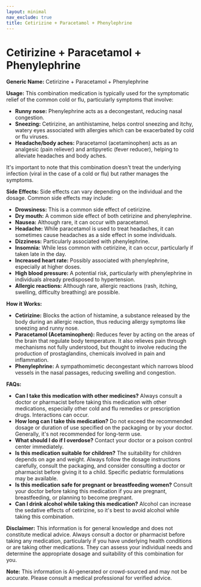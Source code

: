 ```yaml
---
layout: minimal
nav_exclude: true
title: Cetirizine + Paracetamol + Phenylephrine
---
```


# Cetirizine + Paracetamol + Phenylephrine

**Generic Name:** Cetirizine + Paracetamol + Phenylephrine

**Usage:** This combination medication is typically used for the symptomatic relief of the common cold or flu, particularly symptoms that involve:

* **Runny nose:** Phenylephrine acts as a decongestant, reducing nasal congestion.
* **Sneezing:** Cetirizine, an antihistamine, helps control sneezing and itchy, watery eyes associated with allergies which can be exacerbated by cold or flu viruses.
* **Headache/body aches:** Paracetamol (acetaminophen) acts as an analgesic (pain reliever) and antipyretic (fever reducer), helping to alleviate headaches and body aches.

It's important to note that this combination doesn't treat the underlying infection (viral in the case of a cold or flu) but rather manages the symptoms.

**Side Effects:**  Side effects can vary depending on the individual and the dosage.  Common side effects may include:

* **Drowsiness:** This is a common side effect of cetirizine.
* **Dry mouth:** A common side effect of both cetirizine and phenylephrine.
* **Nausea:** Although rare, it can occur with paracetamol.
* **Headache:**  While paracetamol is used to treat headaches, it can sometimes cause headaches as a side effect in some individuals.
* **Dizziness:** Particularly associated with phenylephrine.
* **Insomnia:**  While less common with cetirizine, it can occur, particularly if taken late in the day.
* **Increased heart rate:**  Possibly associated with phenylephrine, especially at higher doses.
* **High blood pressure:** A potential risk, particularly with phenylephrine in individuals already predisposed to hypertension.
* **Allergic reactions:**  Although rare, allergic reactions (rash, itching, swelling, difficulty breathing) are possible.


**How it Works:**

* **Cetirizine:** Blocks the action of histamine, a substance released by the body during an allergic reaction, thus reducing allergy symptoms like sneezing and runny nose.
* **Paracetamol (Acetaminophen):**  Reduces fever by acting on the areas of the brain that regulate body temperature. It also relieves pain through mechanisms not fully understood, but thought to involve reducing the production of prostaglandins, chemicals involved in pain and inflammation.
* **Phenylephrine:**  A sympathomimetic decongestant which narrows blood vessels in the nasal passages, reducing swelling and congestion.

**FAQs:**

* **Can I take this medication with other medicines?**  Always consult a doctor or pharmacist before taking this medication with other medications, especially other cold and flu remedies or prescription drugs.  Interactions can occur.
* **How long can I take this medication?**  Do not exceed the recommended dosage or duration of use specified on the packaging or by your doctor.  Generally, it's not recommended for long-term use.
* **What should I do if I overdose?** Contact your doctor or a poison control center immediately.
* **Is this medication suitable for children?**  The suitability for children depends on age and weight. Always follow the dosage instructions carefully, consult the packaging, and consider consulting a doctor or pharmacist before giving it to a child.  Specific pediatric formulations may be available.
* **Is this medication safe for pregnant or breastfeeding women?**  Consult your doctor before taking this medication if you are pregnant, breastfeeding, or planning to become pregnant.
* **Can I drink alcohol while taking this medication?** Alcohol can increase the sedative effects of cetirizine, so it's best to avoid alcohol while taking this combination.


**Disclaimer:** This information is for general knowledge and does not constitute medical advice. Always consult a doctor or pharmacist before taking any medication, particularly if you have underlying health conditions or are taking other medications.  They can assess your individual needs and determine the appropriate dosage and suitability of this combination for you.


**Note:** This information is AI-generated or crowd-sourced and may not be accurate. Please consult a medical professional for verified advice.
